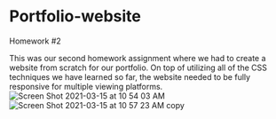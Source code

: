 # Portfolio-website
Homework #2

This was our second homework assignment where we had to create a website from scratch for our portfolio. On top of utilizing all of the CSS techniques we have learned so far, the website needed to be fully responsive for multiple viewing platforms.
![Screen Shot 2021-03-15 at 10 54 03 AM](https://user-images.githubusercontent.com/78614719/111174484-d7a12300-857d-11eb-988f-bb3c95723ac5.png)
![Screen Shot 2021-03-15 at 10 57 23 AM copy](https://user-images.githubusercontent.com/78614719/111174495-da037d00-857d-11eb-9240-7a852aae713a.png)
